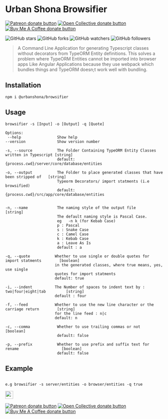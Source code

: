 # Urban Shona Browsifier

<span class="badge-patreon">
<a href="https://patreon.com/desmondrg" title="Donate to this project using Patreon"><img src="https://img.shields.io/badge/patreon-donate-yellow.svg" alt="Patreon donate button" /></a>
</span>
<span class="badge-opencollective">
<a href="https://opencollective.com/urbanshona" title="Donate to this project using Open Collective"><img src="https://img.shields.io/badge/open%20collective-donate-yellow.svg" alt="Open Collective donate button" /></a>
</span>
<span class="badge-buymeacoffee">
<a href="https://buymeacoffee.com/desmondrg" title="Donate to this project using Buy Me A Coffee"><img src="https://img.shields.io/badge/buy%20me%20a%20coffee-donate-yellow.svg" alt="Buy Me A Coffee donate button" /></a>
</span>
    

![GitHub stars](https://img.shields.io/github/stars/urbanshona/stack-synergy-cli?style=social) ![GitHub forks](https://img.shields.io/github/forks/urbanshona/stack-synergy-cli?style=social) ![GitHub watchers](https://img.shields.io/github/watchers/urbanshona/stack-synergy-cli?style=social)          ![GitHub followers](https://img.shields.io/github/followers/urbanshona?style=social)


> A Command Line Application for generating Typescript classes without decorators from TypeORM Entity definitions. 
> This solves a problem where TypeORM Entities cannot be imported into browser apps Like Angular Applications because they use webpack which bundles things and TypeORM doesn;t work well with bundling.  

## Installation

```shell
npm i @urbanshona/browsifier
```

## Usage

```shell
browsifier -s [Input] -o [Output] -q [Quote]

Options:
 --help                Show help
--version              Show version number

-s, --source           The Folder Containing TypeORM Entity Classes written in Typescript [string]
                       default: {process.cwd}/server/core/database/entities

-o, --output           The Folder to place generated classes that have been stripped of   [string]
                       Typeorm Decorators/ import statments (i.e browsified)
                       default: {process.cwd}/src/app/core/database/entities


-n, --name             The naming style of the output file                                [string]
                       The default naming style is Pascal Case.
                       eg   -n k (for Kebab Case) 
                       p : Pascal
                       s : Snake Case
                       c : Camel Case
                       k : Kebab Case
                       a : Leave As Is
                       default : a

-q, --quote           Whether to use single or double quotes for import statments        [boolean]
                      in the generated classes, where true means, yes, use single
                      quotes for import statments
                      default: true

-i, --indent          The Number of spaces to indent text by : two|four|eight|tab         [string]
                      default : four         
                       
-f, --feed            Whether to use the new line character or the carriage return        [string]
                      for the line feed : n|c
                      default: n        

-c, --comma            Whether to use trailing commas or not                              [boolean]
                       default: false

-p, --prefix           Whether to use prefix and suffix text for rename                   [boolean] 
                       default: false

```

## Example

```shell

e.g browsifier -s server/entities -o browser/entities -q true

```

<p>
<a href="https://www.facebook.com/Urban-Shona-Tech-108261054866985/"><img src="https://img.shields.io/badge/Facebook-1877F2?style=for-the-badge&logo=facebook&logoColor=white" height=25></a> 
</p>

<span class="badge-patreon">
<a href="https://patreon.com/desmondrg" title="Donate to this project using Patreon"><img src="https://img.shields.io/badge/patreon-donate-yellow.svg" alt="Patreon donate button" /></a>
</span>
<span class="badge-opencollective">
<a href="https://opencollective.com/urbanshona" title="Donate to this project using Open Collective"><img src="https://img.shields.io/badge/open%20collective-donate-yellow.svg" alt="Open Collective donate button" /></a>
</span>
<span class="badge-buymeacoffee">
<a href="https://buymeacoffee.com/desmondrg" title="Donate to this project using Buy Me A Coffee"><img src="https://img.shields.io/badge/buy%20me%20a%20coffee-donate-yellow.svg" alt="Buy Me A Coffee donate button" /></a>
</span>